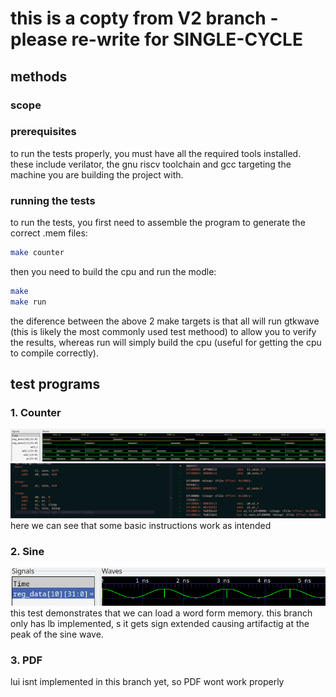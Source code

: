 # this is a copty from V2 branch - please re-write for SINGLE-CYCLE
## methods
### scope

### prerequisites
to run the tests properly, you must have all the required tools installed. these include verilator, the gnu riscv toolchain and gcc targeting the machine you are building the project with. 
### running the tests
to run the tests, you first need to assemble the program to generate the correct .mem files:
```bash
make counter
```
then you need to build the cpu and run the modle:
```bash
make
make run
```
the diference between the above 2 make targets is that all will run gtkwave (this is likely the most commonly used test methood) to allow you to verify the results, whereas run will simply build the cpu (useful for getting the cpu to compile correctly). 
## test programs
### 1. Counter
![Counter program waveform](images/counter.png)
![Counter program source code](images/counter_code.png)
here we can see that some basic instructions work as intended
### 2. Sine
![sine wave waveform](images/sine_test.png) <br>
this test demonstrates that we can load a word form memory. this branch only has lb implemented, s it gets sign extended causing artifactig at the peak of the sine wave.
### 3. PDF
lui isnt implemented in this branch yet, so PDF wont work properly